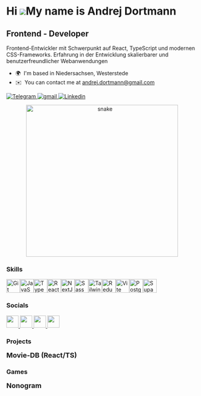 # Hi ![](https://user-images.githubusercontent.com/18350557/176309783-0785949b-9127-417c-8b55-ab5a4333674e.gif)My name is Andrej Dortmann

## Frontend - Developer

Frontend-Entwickler mit Schwerpunkt auf React, TypeScript und modernen CSS-Frameworks. Erfahrung in der Entwicklung skalierbarer und benutzerfreundlicher Webanwendungen

- 🌍  I'm based in Niedersachsen, Westerstede
- ✉️  You can contact me at [andrej.dortmann@gmail.com](mailto:andrej.dortmann@gmail.com)

<div align="left" id="badges">
  <a href="https://t.me/franticmario" target="_blank"> <img src="https://img.shields.io/badge/Telegram-2CA5E0?style=for-the-badge&logo=telegram&logoColor=white" alt="Telegram"/> </a>
  <a href="mailto:andrej.dortmann25@gmail.com" target="_blank"> <img src="https://img.shields.io/badge/Gmail-D14836?style=for-the-badge&logo=gmail&logoColor=white" alt="gmail"/> </a>
  <a href="https://www.linkedin.com/in/andrej-dortmann-890962309/" target="_blank" title="Linkedin"> <img src="https://img.shields.io/badge/LinkedIn-blue?logo=linkedin&logoColor=white&style=for-the-badge" alt="Linkedin"/> </a>
</div>

<p align="center">
 <img width="400" src="https://raw.githubusercontent.com/iampavangandhi/iampavangandhi/master/gifs/coder.gif" alt="snake"/>
</p>

### Skills

<p align="left">
<a href="https://git-scm.com/" target="_blank" rel="noreferrer"><img src="https://raw.githubusercontent.com/danielcranney/readme-generator/main/public/icons/skills/git-colored.svg" width="36" height="36" alt="Git" /></a><a href="https://developer.mozilla.org/en-US/docs/Web/JavaScript" target="_blank" rel="noreferrer"><img src="https://raw.githubusercontent.com/danielcranney/readme-generator/main/public/icons/skills/javascript-colored.svg" width="36" height="36" alt="JavaScript" /></a><a href="https://www.typescriptlang.org/" target="_blank" rel="noreferrer"><img src="https://raw.githubusercontent.com/danielcranney/readme-generator/main/public/icons/skills/typescript-colored.svg" width="36" height="36" alt="TypeScript" /></a><a href="https://reactjs.org/" target="_blank" rel="noreferrer"><img src="https://raw.githubusercontent.com/danielcranney/readme-generator/main/public/icons/skills/react-colored.svg" width="36" height="36" alt="React" /></a><a href="https://nextjs.org/docs" target="_blank" rel="noreferrer"><img src="https://raw.githubusercontent.com/danielcranney/readme-generator/main/public/icons/skills/nextjs-colored.svg" width="36" height="36" alt="NextJs" /></a><a href="https://sass-lang.com/" target="_blank" rel="noreferrer"><img src="https://raw.githubusercontent.com/danielcranney/readme-generator/main/public/icons/skills/sass-colored.svg" width="36" height="36" alt="Sass" /></a><a href="https://tailwindcss.com/" target="_blank" rel="noreferrer"><img src="https://raw.githubusercontent.com/danielcranney/readme-generator/main/public/icons/skills/tailwindcss-colored.svg" width="36" height="36" alt="TailwindCSS" /></a><a href="https://redux.js.org/" target="_blank" rel="noreferrer"><img src="https://raw.githubusercontent.com/danielcranney/readme-generator/main/public/icons/skills/redux-colored.svg" width="36" height="36" alt="Redux" /></a><a href="https://vitejs.dev/" target="_blank" rel="noreferrer"><img src="https://raw.githubusercontent.com/danielcranney/readme-generator/main/public/icons/skills/vite-colored.svg" width="36" height="36" alt="Vite" /></a><a href="https://www.postgresql.org/" target="_blank" rel="noreferrer"><img src="https://raw.githubusercontent.com/danielcranney/readme-generator/main/public/icons/skills/postgresql-colored.svg" width="36" height="36" alt="PostgreSQL" /></a><a href="https://supabase.io/" target="_blank" rel="noreferrer"><img src="https://raw.githubusercontent.com/danielcranney/readme-generator/main/public/icons/skills/supabase-colored.svg" width="36" height="36" alt="Supabase" /></a>
</p>

### Socials

<p align="left"> <a href="https://discord.com/users/franticmario" target="_blank" rel="noreferrer"> <picture> <source media="(prefers-color-scheme: dark)" srcset="https://raw.githubusercontent.com/danielcranney/readme-generator/main/public/icons/socials/discord-dark.svg" /> <source media="(prefers-color-scheme: light)" srcset="https://raw.githubusercontent.com/danielcranney/readme-generator/main/public/icons/socials/discord.svg" /> <img src="https://raw.githubusercontent.com/danielcranney/readme-generator/main/public/icons/socials/discord.svg" width="32" height="32" /> </picture> </a> <a href="https://www.github.com/FranticMario" target="_blank" rel="noreferrer"> <picture> <source media="(prefers-color-scheme: dark)" srcset="https://raw.githubusercontent.com/danielcranney/readme-generator/main/public/icons/socials/github-dark.svg" /> <source media="(prefers-color-scheme: light)" srcset="https://raw.githubusercontent.com/danielcranney/readme-generator/main/public/icons/socials/github.svg" /> <img src="https://raw.githubusercontent.com/danielcranney/readme-generator/main/public/icons/socials/github.svg" width="32" height="32" /> </picture> </a> <a href="http://www.instagram.com/andrejdortmann" target="_blank" rel="noreferrer"> <picture> <source media="(prefers-color-scheme: dark)" srcset="https://raw.githubusercontent.com/danielcranney/readme-generator/main/public/icons/socials/instagram-dark.svg" /> <source media="(prefers-color-scheme: light)" srcset="https://raw.githubusercontent.com/danielcranney/readme-generator/main/public/icons/socials/instagram.svg" /> <img src="https://raw.githubusercontent.com/danielcranney/readme-generator/main/public/icons/socials/instagram.svg" width="32" height="32" /> </picture> </a> <a href="https://www.linkedin.com/in/andrej-dortmann-890962309/" target="_blank" rel="noreferrer"> <picture> <source media="(prefers-color-scheme: dark)" srcset="https://raw.githubusercontent.com/danielcranney/readme-generator/main/public/icons/socials/linkedin-dark.svg" /> <source media="(prefers-color-scheme: light)" srcset="https://raw.githubusercontent.com/danielcranney/readme-generator/main/public/icons/socials/linkedin.svg" /> <img src="https://raw.githubusercontent.com/danielcranney/readme-generator/main/public/icons/socials/linkedin.svg" width="32" height="32" /> </picture> </a></p>

### Projects

<div style="display: flex; align-items: center;">
  <a href="https://movie-react-database.netlify.app/intro" target="_blank" style="
    display: flex; 
    align-items: center; 
    text-decoration: none; 
    font-weight: bold; 
    font-size: 18px;
    color: blaue; 
    transition: color 0.3s ease;
  ">
    <span>Movie-DB (React/TS)</span>
  </a>
</div>

<style>
  @media (prefers-color-scheme: dark) {
    a {
      color: #fff !important;
    }

  }
</style>

### Games

<div style="display: flex; align-items: center; margin-top: 10px;">
  <a href="https://franticmario.github.io/nonogram-game/" target="_blank" style="
    display: flex; 
    align-items: center; 
    text-decoration: none; 
    font-weight: bold; 
    font-size: 18px;
    color: blaue; 
    transition: color 0.3s ease;
  ">
    <span>Nonogram</span>
  </a>
</div>

<style>
  @media (prefers-color-scheme: dark) {
    a {
      color: #fff !important;
    }
  }
</style>
